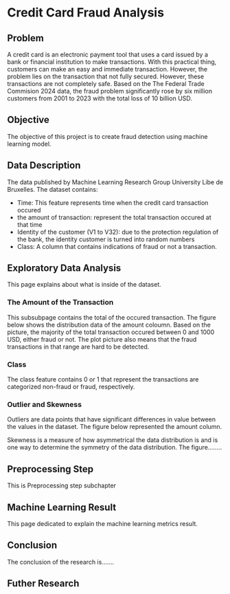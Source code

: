 # Credit Card Fraud Analysis

## Problem
A credit card is an electronic payment tool that uses a card issued by a bank or financial institution to make transactions. With this practical thing, customers can make an easy and immediate transaction. However, the problem lies on the transaction that not fully secured. However, these transactions are not completely safe. Based on the The Federal Trade Commision 2024 data, the fraud problem significantly rose by six million customers from 2001 to 2023 with the total loss of 10 billion USD.

## Objective
The objective of this project is to create fraud detection using machine learning model.

## Data Description
The data published by Machine Learning Research Group University Libe de Bruxelles. The dataset contains:

- Time: This feature represents time when the credit card transaction occured 
- the amount of transaction: represent the total transaction occured at that time
- Identity of the customer (V1 to V32): due to the protection regulation of the bank, the identity customer is turned into random numbers
- Class: A column that contains indications of fraud or not a transaction.

## Exploratory Data Analysis
This page explains about what is inside of the dataset.

### The Amount of the Transaction
This subsubpage contains the total of the occured transaction. The figure below shows the distribution data of the amount coloumn. Based on the picture, the majority of the total transaction occured between 0 and 1000 USD, either fraud or not. The plot picture also means that the fraud transactions in that range are hard to be detected.

### Class
The class feature contains 0 or 1 that represent the transactions are categorized non-fraud or fraud, respectively. 

### Outlier and Skewness
Outliers are data points that have significant differences in value between the values ​​in the dataset. The figure below represented the amount column. 

Skewness is a measure of how asymmetrical the data distribution is and is one way to determine the symmetry of the data distribution. The figure........

## Preprocessing Step
This is Preprocessing step subchapter



## Machine Learning Result
This page dedicated to explain the machine learning metrics result. 

## Conclusion
The conclusion of the research is.......

## Futher Research

